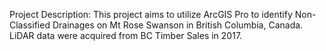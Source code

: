 Project Description: This project aims to utilize ArcGIS Pro to identify Non-Classified Drainages on Mt Rose Swanson in British Columbia, Canada. LiDAR data were acquired from BC Timber Sales in 2017.

